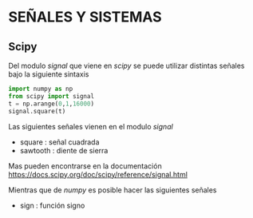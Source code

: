 # SEÑALES Y SISTEMAS

## Scipy

Del modulo _signal_ que viene en _scipy_ se puede utilizar distintas señales bajo la siguiente sintaxis

````py
import numpy as np
from scipy import signal
t = np.arange(0,1,16000)
signal.square(t)
````

Las siguientes señales vienen en el modulo _signal_

- square : señal cuadrada
- sawtooth : diente de sierra

Mas pueden encontrarse en la documentación https://docs.scipy.org/doc/scipy/reference/signal.html


Mientras que de _numpy_ es posible hacer las siguientes señales

- sign : función signo
